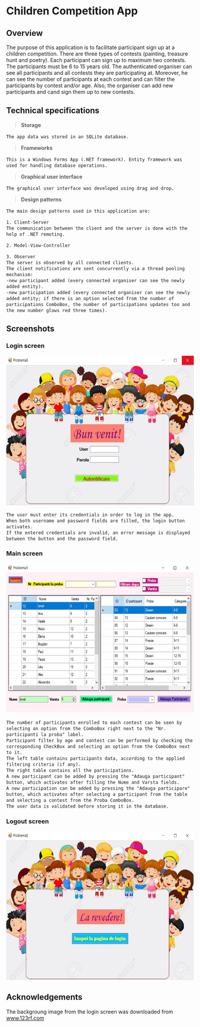 # Children Competition App

## Overview
The purpose of this application is to facilitate participant sign up at a children competition. There are three types of contests (painting, treasure hunt and poetry). Each participant can sign up to maximum two contests. The participants must be 6 to 15 years old. The authenticated organiser can see all participants and all contests they are participating at. Moreover, he can see the number of participants at each contest and can filter the participants by contest and/or age. Also, the organiser can add new participants and cand sign them up to new contests.

## Technical specifications
>**Storage**
```
The app data was stored in an SQLite database.
```
>**Frameworks**
```
This is a Windows Forms App (.NET framework). Entity framework was used for handling database operations.

```
>**Graphical user interface**
```
The graphical user interface was developed using drag and drop.
```
>**Design patterns**
```
The main design patterns used in this application are:
```
```
1. Client-Server
The communication between the client and the server is done with the help of .NET remoting.
```

```
2. Model-View-Controller
```
```
3. Observer
The server is observed by all connected clients. 
The client notifications are sent concurrently via a thread pooling mechanism:
-new participant added (every connected organiser can see the newly added entity).
-new participation added (every connected organiser can see the newly added entity; if there is an option selected from the number of participations ComboBox, the number of participations updates too and the new number glows red three times).
```

## Screenshots

### Login screen

<img src="screenshots/login_screen.jpg" width="600" height="400">

```
The user must enter its credentials in order to log in the app.
When both username and password fields are filled, the login button activates.
If the entered credentials are invalid, an error message is displayed between the button and the password field.
```

### Main screen

<img src="screenshots/main_screen.jpg" width="600" height="400">

```
The number of participants enrolled to each contest can be seen by selecting an option from the ComboBox right next to the "Nr. participanti la proba" label.
Participant filter by age and contest can be performed by checking the corresponding CheckBox and selecting an option from the ComboBox next to it.
The left table contains participants data, according to the applied filtering criteria (if any).
The right table contains all the participations.
A new participant can be added by pressing the "Adauga participant" button, which activates after filling the Nume and Varsta fields.
A new participation can be added by pressing the "Adauga participare" button, which activates after selecting a participant from the table and selecting a contest from the Proba ComboBox.
The user data is validated before storing it in the database.
```

### Logout screen

<img src="screenshots/logout_screen.jpg" width="600" height="400">

## Acknowledgements
The backgroung image from the login screen was downloaded from www.123rf.com

